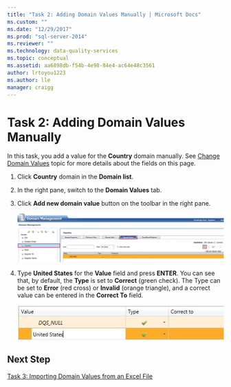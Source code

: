 ```yaml
---
title: "Task 2: Adding Domain Values Manually | Microsoft Docs"
ms.custom: ""
ms.date: "12/29/2017"
ms.prod: "sql-server-2014"
ms.reviewer: ""
ms.technology: data-quality-services
ms.topic: conceptual
ms.assetid: aa6898db-f54b-4e98-84e4-ac64e48c3561
author: lrtoyou1223
ms.author: lle
manager: craigg
---
```

# Task 2: Adding Domain Values Manually
  In this task, you add a value for the **Country** domain manually. See [Change Domain Values](https://msdn.microsoft.com/library/hh510408.aspx) topic for more details about the fields on this page.  
  
1.  Click **Country** domain in the **Domain list**.  
  
2.  In the right pane, switch to the **Domain Values** tab.  
  
3.  Click **Add new domain value** button on the toolbar in the right pane.  
  
     ![Add New Domain Value - Toolbar Button](../../2014/tutorials/media/et-addingdomainvaluesmanually-01.jpg "Add New Domain Value - Toolbar Button")  
  
4.  Type **United States** for the **Value** field and press **ENTER**. You can see that, by default, the **Type** is set to **Correct** (green check). The Type can be set to **Error** (red cross) or **Invalid** (orange triangle), and a correct value can be entered in the **Correct To** field.  
  
     ![United States for Domain Value](../../2014/tutorials/media/et-addingdomainvaluesmanually-02.jpg "United States for Domain Value")  
  
## Next Step  
 [Task 3: Importing Domain Values from an Excel File](../../2014/tutorials/task-3-importing-domain-values-from-an-excel-file.md)  
  
  
